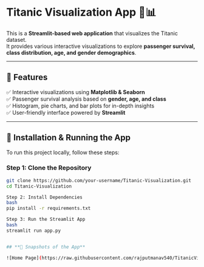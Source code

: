 ﻿# Titanic Visualization App 🚢📊  

This is a **Streamlit-based web application** that visualizes the Titanic dataset.  
It provides various interactive visualizations to explore **passenger survival, class distribution, age, and gender demographics**.

---

## **🔹 Features**  
✅ Interactive visualizations using **Matplotlib & Seaborn**  
✅ Passenger survival analysis based on **gender, age, and class**  
✅ Histogram, pie charts, and bar plots for in-depth insights  
✅ User-friendly interface powered by **Streamlit**  

---

## **🔹 Installation & Running the App**
To run this project locally, follow these steps:

### **Step 1: Clone the Repository**
```bash
git clone https://github.com/your-username/Titanic-Visualization.git
cd Titanic-Visualization

Step 2: Install Dependencies
bash
pip install -r requirements.txt

Step 3: Run the Streamlit App
bash
streamlit run app.py


## **🔹 Snapshots of the App**  

![Home Page](https://raw.githubusercontent.com/rajputmanav540/TitanicVisualisation_docker/refs/heads/main/images/home_page.png)




